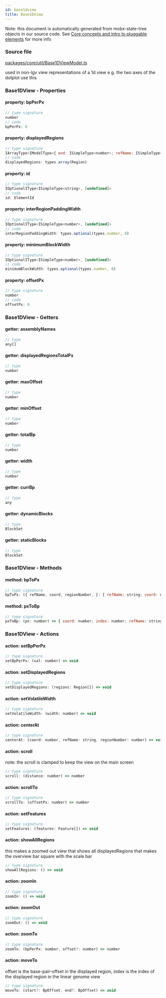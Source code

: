 ```yaml
---
id: base1dview
title: Base1DView
---
```


Note: this document is automatically generated from mobx-state-tree objects in
our source code. See
[Core concepts and intro to pluggable elements](/docs/developer_guide/) for more
info

### Source file

[packages/core/util/Base1DViewModel.ts](https://github.com/GMOD/jbrowse-components/blob/main/packages/core/util/Base1DViewModel.ts)

used in non-lgv view representations of a 1d view e.g. the two axes of the
dotplot use this

### Base1DView - Properties

#### property: bpPerPx

```js
// type signature
number
// code
bpPerPx: 0
```

#### property: displayedRegions

```js
// type signature
IArrayType<IModelType<{ end: ISimpleType<number>; refName: ISimpleType<string>; reversed: IOptionalIType<ISimpleType<boolean>, [undefined]>; start: ISimpleType<...>; } & { ...; }, { ...; }, _NotCustomized, _NotCustomized>>
// code
displayedRegions: types.array(Region)
```

#### property: id

```js
// type signature
IOptionalIType<ISimpleType<string>, [undefined]>
// code
id: ElementId
```

#### property: interRegionPaddingWidth

```js
// type signature
IOptionalIType<ISimpleType<number>, [undefined]>
// code
interRegionPaddingWidth: types.optional(types.number, 0)
```

#### property: minimumBlockWidth

```js
// type signature
IOptionalIType<ISimpleType<number>, [undefined]>
// code
minimumBlockWidth: types.optional(types.number, 0)
```

#### property: offsetPx

```js
// type signature
number
// code
offsetPx: 0
```

### Base1DView - Getters

#### getter: assemblyNames

```js
// type
any[]
```

#### getter: displayedRegionsTotalPx

```js
// type
number
```

#### getter: maxOffset

```js
// type
number
```

#### getter: minOffset

```js
// type
number
```

#### getter: totalBp

```js
// type
number
```

#### getter: width

```js
// type
number
```

#### getter: currBp

```js
// type
any
```

#### getter: dynamicBlocks

```js
// type
BlockSet
```

#### getter: staticBlocks

```js
// type
BlockSet
```

### Base1DView - Methods

#### method: bpToPx

```js
// type signature
bpToPx: ({ refName, coord, regionNumber, }: { refName: string; coord: number; regionNumber?: number; }) => number
```

#### method: pxToBp

```js
// type signature
pxToBp: (px: number) => { coord: number; index: number; refName: string; oob: boolean; assemblyName: string; offset: number; start: number; end: number; reversed: boolean; }
```

### Base1DView - Actions

#### action: setBpPerPx

```js
// type signature
setBpPerPx: (val: number) => void
```

#### action: setDisplayedRegions

```js
// type signature
setDisplayedRegions: (regions: Region[]) => void
```

#### action: setVolatileWidth

```js
// type signature
setVolatileWidth: (width: number) => void
```

#### action: centerAt

```js
// type signature
centerAt: (coord: number, refName: string, regionNumber: number) => void
```

#### action: scroll

note: the scroll is clamped to keep the view on the main screen

```js
// type signature
scroll: (distance: number) => number
```

#### action: scrollTo

```js
// type signature
scrollTo: (offsetPx: number) => number
```

#### action: setFeatures

```js
// type signature
setFeatures: (features: Feature[]) => void
```

#### action: showAllRegions

this makes a zoomed out view that shows all displayedRegions that makes the
overview bar square with the scale bar

```js
// type signature
showAllRegions: () => void
```

#### action: zoomIn

```js
// type signature
zoomIn: () => void
```

#### action: zoomOut

```js
// type signature
zoomOut: () => void
```

#### action: zoomTo

```js
// type signature
zoomTo: (bpPerPx: number, offset?: number) => number
```

#### action: moveTo

offset is the base-pair-offset in the displayed region, index is the index of
the displayed region in the linear genome view

```js
// type signature
moveTo: (start?: BpOffset, end?: BpOffset) => void
```
